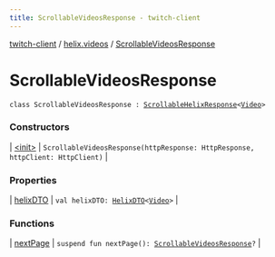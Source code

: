 ```yaml
---
title: ScrollableVideosResponse - twitch-client
---
```


[twitch-client](../../index.html) / [helix.videos](../index.html) / [ScrollableVideosResponse](./index.html)

# ScrollableVideosResponse

`class ScrollableVideosResponse : `[`ScrollableHelixResponse`](../../helix.http.model/-scrollable-helix-response/index.html)`<`[`Video`](../../helix.videos.model/-video/index.html)`>`

### Constructors

| [&lt;init&gt;](-init-.html) | `ScrollableVideosResponse(httpResponse: HttpResponse, httpClient: HttpClient)` |

### Properties

| [helixDTO](helix-d-t-o.html) | `val helixDTO: `[`HelixDTO`](../../helix.http.model/-helix-d-t-o/index.html)`<`[`Video`](../../helix.videos.model/-video/index.html)`>` |

### Functions

| [nextPage](next-page.html) | `suspend fun nextPage(): `[`ScrollableVideosResponse`](./index.html)`?` |

